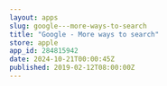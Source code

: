 ```yaml
---
layout: apps
slug: google---more-ways-to-search
title: "Google - More ways to search"
store: apple
app_id: 284815942
date: 2024-10-21T00:00:45Z
published: 2019-02-12T08:00:00Z
---
```

